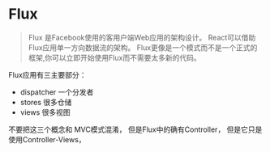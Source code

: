 # Flux
> Flux 是Facebook使用的客用户端Web应用的架构设计。 React可以借助Flux应用单一方向数据流的架构。
> Flux更像是一个模式而不是一个正式的框架,你可以立即开始使用Flux而不需要太多新的代码。

Flux应用有三主要部分：
* dispatcher 一个分发者 
* stores 很多仓储 
* views 很多视图

不要把这三个概念和 MVC模式混淆， 但是Flux中的确有Controller， 但是它只是使用Controller-Views， 